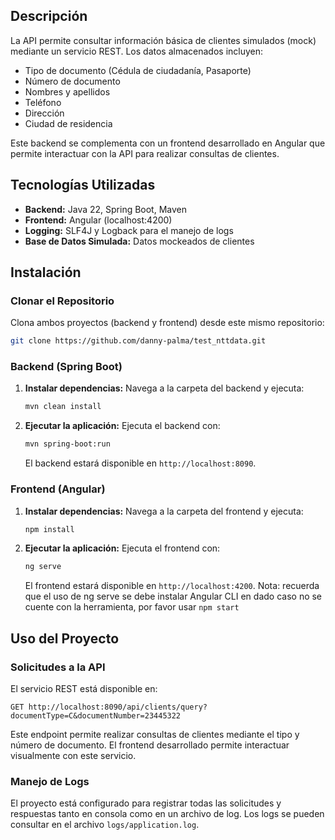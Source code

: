
## Descripción
La API permite consultar información básica de clientes simulados (mock) mediante un servicio REST. Los datos almacenados incluyen:
- Tipo de documento (Cédula de ciudadanía, Pasaporte)
- Número de documento
- Nombres y apellidos
- Teléfono
- Dirección
- Ciudad de residencia

Este backend se complementa con un frontend desarrollado en Angular que permite interactuar con la API para realizar consultas de clientes.

## Tecnologías Utilizadas
- **Backend:** Java 22, Spring Boot, Maven
- **Frontend:** Angular (localhost:4200)
- **Logging:** SLF4J y Logback para el manejo de logs
- **Base de Datos Simulada:** Datos mockeados de clientes

## Instalación

### Clonar el Repositorio
Clona ambos proyectos (backend y frontend) desde este mismo repositorio:

```bash
git clone https://github.com/danny-palma/test_nttdata.git
```

### Backend (Spring Boot)
1. **Instalar dependencias:**
   Navega a la carpeta del backend y ejecuta:
   ```bash
   mvn clean install
   ```

2. **Ejecutar la aplicación:**
   Ejecuta el backend con:
   ```bash
   mvn spring-boot:run
   ```
   El backend estará disponible en `http://localhost:8090`.

### Frontend (Angular)
1. **Instalar dependencias:**
   Navega a la carpeta del frontend y ejecuta:
   ```bash
   npm install
   ```

2. **Ejecutar la aplicación:**
   Ejecuta el frontend con:
   ```bash
   ng serve
   ```
   El frontend estará disponible en `http://localhost:4200`.
   Nota: recuerda que el uso de ng serve se debe instalar Angular CLI en dado caso no se cuente con la herramienta, por favor usar ```npm start```

## Uso del Proyecto

### Solicitudes a la API
El servicio REST está disponible en:
```
GET http://localhost:8090/api/clients/query?documentType=C&documentNumber=23445322
```

Este endpoint permite realizar consultas de clientes mediante el tipo y número de documento. El frontend desarrollado permite interactuar visualmente con este servicio.

### Manejo de Logs
El proyecto está configurado para registrar todas las solicitudes y respuestas tanto en consola como en un archivo de log. Los logs se pueden consultar en el archivo `logs/application.log`.
